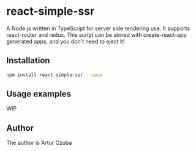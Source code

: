 # react-simple-ssr
A Node.js written in TypeScript for server side rendering use. It supports react-router and redux. This script can be stored with create-react-app generated apps, and you don't need to eject it!

## Installation 
```sh
npm install react-simple-ssr --save
```

## Usage examples
WIP

## Author
The author is Artur Czuba